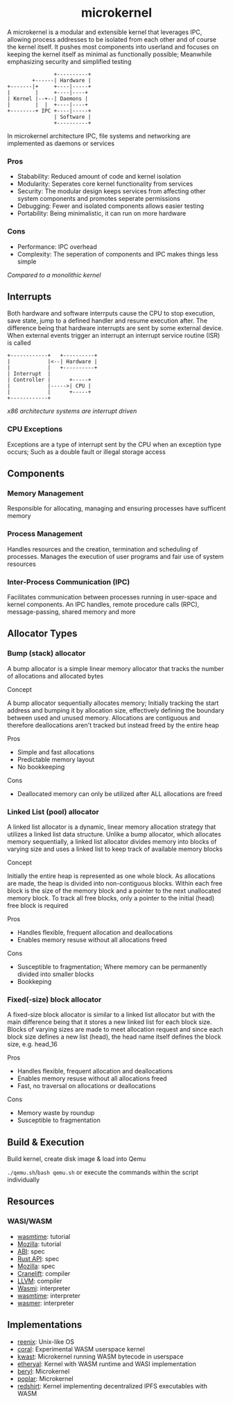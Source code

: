 <div align="center">
<h1>microkernel</h1>
</div>

A microkernel is a modular and extensible kernel that leverages IPC, allowing process addresses to be isolated from each other and of course the kernel itself. It pushes most components into userland and focuses on keeping the kernel itself as minimal as functionally possible; Meanwhile emphasizing security and simplified testing

```
               +----------+
        +------| Hardware |
+-------|+     +----|-----+
|        |     +----|----+
| Kernel |--+--| Daemons |
|        |  |  +----|----+
+--------+ IPC +----|-----+
               | Software |
               +----------+
```

In microkernel architecture IPC, file systems and networking are implemented as daemons or services

### Pros
- Stabability: Reduced amount of code and kernel isolation
- Modularity: Seperates core kernel functionality from services
- Security: The modular design keeps services from affecting other system components and promotes seperate permissions
- Debugging: Fewer and isolated components allows easier testing
- Portability: Being minimalistic, it can run on more hardware

### Cons
- Performance: IPC overhead
- Complexity: The seperation of components and IPC makes things less simple

*Compared to a monolithic kernel*

## Interrupts
Both hardware and software interrputs cause the CPU to stop execution, save state, jump to a defined handler and resume execution after. The difference being that hardware interrupts are sent by some external device. When external events trigger an interrupt an interrupt service routine (ISR) is called

```
+------------+   +----------+
|            |<--| Hardware |
|            |   +----------+
| Interrupt  |
| Controller |      +-----+
|            |----->| CPU |
|            |      +-----+
+------------+
```

*x86 architecture systems are interrupt driven*

### CPU Exceptions
Exceptions are a type of interrupt sent by the CPU when an exception type occurs; Such as a double fault or illegal storage access

## Components
### Memory Management
Responsible for allocating, managing and ensuring processes have sufficent memory

### Process Management
Handles resources and the creation, termination and scheduling of processes. Manages the execution of user programs and fair use of system resources

### Inter-Process Communication (IPC)
Facilitates communication between processes running in user-space and kernel components. An IPC handles, remote procedure calls (RPC), message-passing, shared memory and more

## Allocator Types
### Bump (stack) allocator
A bump allocator is a simple linear memory allocator that tracks the number of allocations and allocated bytes

Concept

A bump allocator sequentially allocates memory; Initially tracking the start address and bumping it by allocation size, effectively defining the boundary between used and unused memory. Allocations are contiguous and therefore deallocations aren't tracked but instead freed by the entire heap

Pros
- Simple and fast allocations
- Predictable memory layout
- No bookkeeping

Cons
- Deallocated memory can only be utilized after ALL allocations are freed

### Linked List (pool) allocator
A linked list allocator is a dynamic, linear memory allocation strategy that utilizes a linked list data structure. Unlike a bump allocator, which allocates memory sequentially, a linked list allocator divides memory into blocks of varying size and uses a linked list to keep track of available memory blocks

Concept

Initially the entire heap is represented as one whole block. As allocations are made, the heap is divided into non-contiguous blocks. Within each free block is the size of the memory block and a pointer to the next unallocated memory block. To track all free blocks, only a pointer to the initial (head) free block is required

Pros
- Handles flexible, frequent allocation and deallocations
- Enables memory resuse without all allocations freed

Cons
- Susceptible to fragmentation; Where memory can be permanently divided into smaller blocks
- Bookkeping

### Fixed(-size) block allocator
A fixed-size block allocator is similar to a linked list allocator but with the main difference being that it stores a new linked list for each block size. Blocks of varying sizes are made to meet allocation request and since each block size defines a new list (head), the head name itself defines the block size, e.g. head_16

Pros
- Handles flexible, frequent allocation and deallocations
- Enables memory resuse without all allocations freed
- Fast, no traversal on allocations or deallocations

Cons
- Memory waste by roundup
- Susceptible to fragmentation

## Build & Execution
Build kernel, create disk image & load into Qemu

`./qemu.sh`/`bash qemu.sh` or execute the commands within the script individually

## Resources
### WASI/WASM
- [wasmtime](https://github.com/bytecodealliance/wasmtime/blob/main/docs/WASI-tutorial.md): tutorial
- [Mozilla](https://developer.mozilla.org/en-US/docs/WebAssembly/Rust_to_wasm): tutorial
- [ABI](https://github.com/WebAssembly/WASI): spec
- [Rust API](https://github.com/bytecodealliance/wasi): spec
- [Mozilla](https://developer.mozilla.org/en-US/docs/WebAssembly#api_reference): spec
- [Cranelift](https://github.com/bytecodealliance/wasmtime/tree/main/cranelift): compiler
- [LLVM](https://surma.dev/things/c-to-webassembly): compiler
- [Wasmi](https://github.com/wasmi-labs/wasmi): interpreter
- [wasmtime](https://github.com/bytecodealliance/wasmtime): interpreter
- [wasmer](https://github.com/wasmerio/wasmer): interpreter

## Implementations
- [reenix](http://scialex.github.io/reenix.pdf): Unix-like OS
- [coral](https://github.com/CharlyCst/coral): Experimental WASM userspace kernel
- [kwast](https://github.com/kwast-os/kwast): Microkernel running WASM bytecode in userspace
- [etheryal](https://github.com/KernelFreeze/etheryal-kernel): Kernel with WASM runtime and WASI implementation
- [beryl](https://github.com/falkor11/Beryl): Microkernel
- [poplar](https://github.com/IsaacWoods/poplar): Microkernel
- [redshirt](https://github.com/tomaka/redshirt): Kernel implementing decentralized IPFS executables with WASM